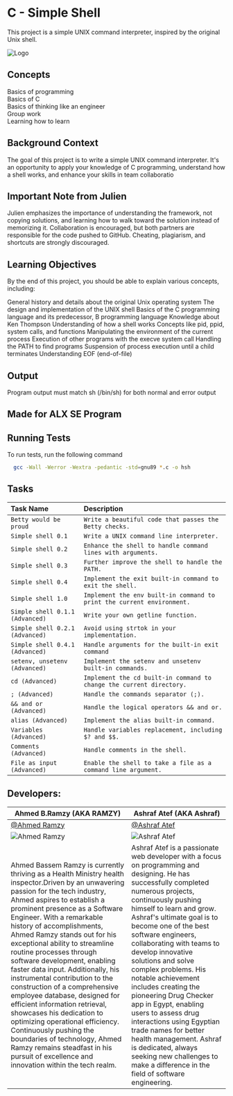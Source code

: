 
# C - Simple Shell

This project is a simple UNIX command interpreter, inspired by the original Unix shell.


![Logo](https://github.com/RamzyAR7/simple_shell/blob/main/Images/11ownload.jpeg)



## Concepts
Basics of programming
\
Basics of C
\
Basics of thinking like an engineer
\
Group work
\
Learning how to learn

## Background Context
The goal of this project is to write a simple UNIX command interpreter. It's an opportunity to apply your knowledge of C programming, understand how a shell works, and enhance your skills in team collaboratio

## Important Note from Julien
Julien emphasizes the importance of understanding the framework, not copying solutions, and learning how to walk toward the solution instead of memorizing it. Collaboration is encouraged, but both partners are responsible for the code pushed to GitHub. Cheating, plagiarism, and shortcuts are strongly discouraged.

## Learning Objectives
By the end of this project, you should be able to explain various concepts, including:

General history and details about the original Unix operating system
The design and implementation of the UNIX shell
Basics of the C programming language and its predecessor, B programming language
Knowledge about Ken Thompson
Understanding of how a shell works
Concepts like pid, ppid, system calls, and functions
Manipulating the environment of the current process
Execution of other programs with the execve system call
Handling the PATH to find programs
Suspension of process execution until a child terminates
Understanding EOF (end-of-file)

## Output
Program output must match sh (/bin/sh) for both normal and error output
## Made for ALX SE Program



## Running Tests

To run tests, run the following command

```bash
  gcc -Wall -Werror -Wextra -pedantic -std=gnu89 *.c -o hsh
```

## Tasks

| Task Name | Description                |
| :-------- | :------------------------- |
| `Betty would be proud` | `Write a beautiful code that passes the Betty checks.` |
|`Simple shell 0.1` |   `Write a UNIX command line interpreter.`
|`Simple shell 0.2` | `Enhance the shell to handle command lines with arguments.`
|`Simple shell 0.3` | `Further improve the shell to handle the PATH.`
| `Simple shell 0.4`| `Implement the exit built-in command to exit the shell.`
| `Simple shell 1.0`| `Implement the env built-in command to print the current environment.`
|`Simple shell 0.1.1 (Advanced)` | `Write your own getline function.`
|`Simple shell 0.2.1 (Advanced)` | `Avoid using strtok in your implementation.`
|`Simple shell 0.4.1 (Advanced)` | `Handle arguments for the built-in exit command`
|`setenv, unsetenv (Advanced)` | `Implement the setenv and unsetenv built-in commands.`
|`cd (Advanced)` | `Implement the cd built-in command to change the current directory.`
|`; (Advanced)` | `Handle the commands separator (;).`
|`&& and or (Advanced)` | `Handle the logical operators && and or.`
|`alias (Advanced)` | `Implement the alias built-in command.`
|`Variables (Advanced)` | `Handle variables replacement, including $? and $$.`
|`Comments (Advanced)` | `Handle comments in the shell.`
|`File as input (Advanced)` | `Enable the shell to take a file as a command line argument.`




## Developers:

| **Ahmed B.Ramzy (AKA RAMZY)** | **Ashraf Atef (AKA Ashraf)** |
|---|---|
|[@Ahmed Ramzy](https://www.github.com/RamzyAR7) | [@Ashraf Atef](https://www.github.com/Ashraf-Atef1)|
![Ahmed Ramzy](https://github.com/RamzyAR7/simple_shell/blob/main/Images/ramzy.png)|![Ashraf Atef](https://github.com/RamzyAR7/simple_shell/blob/main/Images/ashraf.png) |
| Ahmed Bassem Ramzy is currently thriving as a Health Ministry health inspector.Driven by an unwavering passion for the tech industry, Ahmed aspires to establish a prominent presence as a Software Engineer. With a remarkable history of accomplishments, Ahmed Ramzy stands out for his exceptional ability to streamline routine processes through software development, enabling faster data input. Additionally, his instrumental contribution to the construction of a comprehensive employee database, designed for efficient information retrieval, showcases his dedication to optimizing operational efficiency. Continuously pushing the boundaries of technology, Ahmed Ramzy remains steadfast in his pursuit of excellence and innovation within the tech realm. | Ashraf Atef is a passionate web developer with a focus on programming and designing. He has successfully completed numerous projects, continuously pushing himself to learn and grow. Ashraf's ultimate goal is to become one of the best software engineers, collaborating with teams to develop innovative solutions and solve complex problems. His notable achievement includes creating the pioneering Drug Checker app in Egypt, enabling users to assess drug interactions using Egyptian trade names for better health management. Ashraf is dedicated, always seeking new challenges to make a difference in the field of software engineering. |

